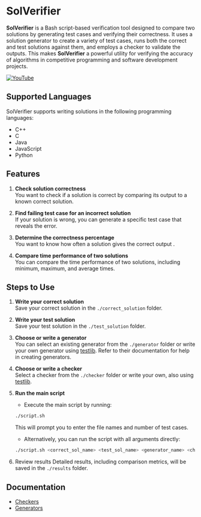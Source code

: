 # SolVerifier

**SolVerifier** is a Bash script-based verification tool designed to compare two solutions by generating test cases and verifying their correctness. It uses a solution generator to create a variety of test cases, runs both the correct and test solutions against them, and employs a checker to validate the outputs. This makes **SolVerifier** a powerful utility for verifying the accuracy of algorithms in competitive programming and software development projects.

[![YouTube](http://i.ytimg.com/vi/Gi9_80gqT70/hqdefault.jpg)](https://www.youtube.com/watch?v=Gi9_80gqT70)

## Supported Languages

SolVerifier supports writing solutions in the following programming languages:

- C++
- C
- Java
- JavaScript
- Python

## Features

1. **Check solution correctness**  
   You want to check if a solution is correct by comparing its output to a known correct solution.
   
2. **Find failing test case for an incorrect solution**  
   If your solution is wrong, you can generate a specific test case that reveals the error.

3. **Determine the correctness percentage**  
   You want to know how often a solution gives the correct output .

4. **Compare time performance of two solutions**  
   You can compare the time performance of two solutions, including minimum, maximum, and average times.

## Steps to Use

1. **Write your correct solution**  
   Save your correct solution in the `./correct_solution` folder.

2. **Write your test solution**  
   Save your test solution in the `./test_solution` folder.

3. **Choose or write a generator**  
   You can select an existing generator from the `./generator` folder or write your own generator using [testlib](https://github.com/MikeMirzayanov/testlib). Refer to their documentation for help in creating generators.

4. **Choose or write a checker**  
   Select a checker from the `./checker` folder or write your own, also using [testlib](https://github.com/MikeMirzayanov/testlib).

5. **Run the main script**  
   - Execute the main script by running:
   ```bash
   ./script.sh
   ``` 
   This will prompt you to enter the file names and number of test cases.
   - Alternatively, you can run the script with all arguments directly:
   ```bash
   ./script.sh <correct_sol_name> <test_sol_name> <generator_name> <checker_name> <number_of_test_cases>

   ```
6. Review results
Detailed results, including comparison metrics, will be saved in the `./results` folder.

## Documentation
- [Checkers](docs/checkers.md)
- [Generators](docs/generators.md)
